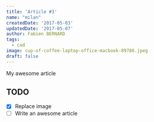 ```yaml
---
title: 'Article #3'
name: "milan"
createdDate: '2017-05-03'
updatedDate: '2017-05-07'
author: Fabien BERNARD
tags:
  - cad
image: cup-of-coffee-laptop-office-macbook-89786.jpeg
draft: false
---
```


My awesome article

## TODO

-   [x] Replace image
-   [ ] Write an awesome article
